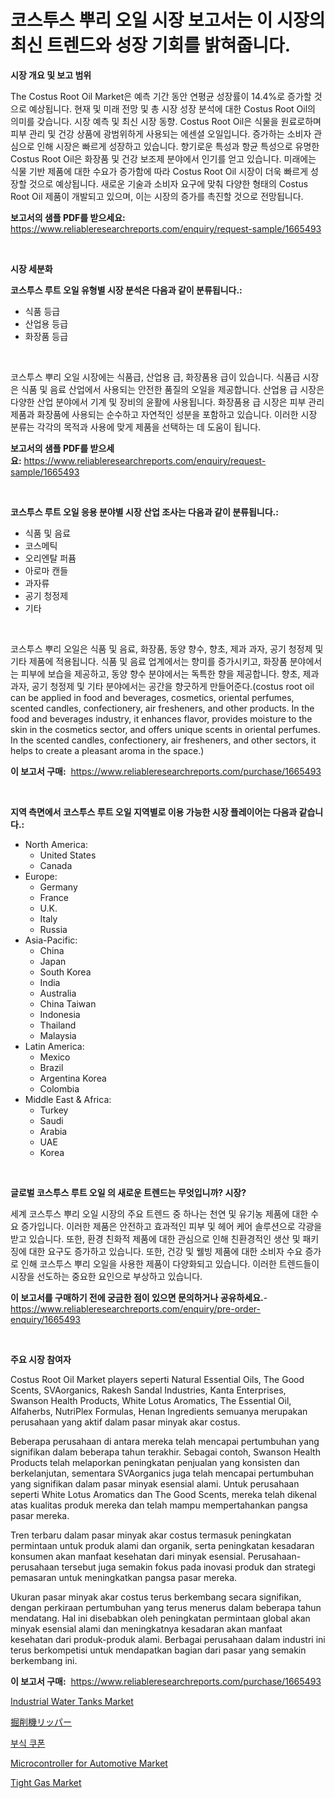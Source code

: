 <p><h1>코스투스 뿌리 오일 시장 보고서는 이 시장의 최신 트렌드와 성장 기회를 밝혀줍니다.</h1></p><p><strong>시장 개요 및 보고 범위</strong></p>
<p><p>The Costus Root Oil Market은 예측 기간 동안 연평균 성장률이 14.4%로 증가할 것으로 예상됩니다. 현재 및 미래 전망 및 총 시장 성장 분석에 대한 Costus Root Oil의 의미를 갖습니다. 시장 예측 및 최신 시장 동향. Costus Root Oil은 식물을 원료로하며 피부 관리 및 건강 상품에 광범위하게 사용되는 에센셜 오일입니다. 증가하는 소비자 관심으로 인해 시장은 빠르게 성장하고 있습니다. 향기로운 특성과 항균 특성으로 유명한 Costus Root Oil은 화장품 및 건강 보조제 분야에서 인기를 얻고 있습니다. 미래에는 식물 기반 제품에 대한 수요가 증가함에 따라 Costus Root Oil 시장이 더욱 빠르게 성장할 것으로 예상됩니다. 새로운 기술과 소비자 요구에 맞춰 다양한 형태의 Costus Root Oil 제품이 개발되고 있으며, 이는 시장의 증가를 촉진할 것으로 전망됩니다.</p></p>
<p><strong>보고서의 샘플 PDF를 받으세요:</strong> <a href="https://www.reliableresearchreports.com/enquiry/request-sample/1665493">https://www.reliableresearchreports.com/enquiry/request-sample/1665493</a></p>
<p>&nbsp;</p>
<p><strong>시장 세분화</strong></p>
<p><strong>코스투스 루트 오일 유형별 시장 분석은 다음과 같이 분류됩니다.:</strong></p>
<p><ul><li>식품 등급</li><li>산업용 등급</li><li>화장품 등급</li></ul></p>
<p>&nbsp;</p>
<p><p>코스투스 뿌리 오일 시장에는 식품급, 산업용 급, 화장품용 급이 있습니다. 식품급 시장은 식품 및 음료 산업에서 사용되는 안전한 품질의 오일을 제공합니다. 산업용 급 시장은 다양한 산업 분야에서 기계 및 장비의 윤활에 사용됩니다. 화장품용 급 시장은 피부 관리 제품과 화장품에 사용되는 순수하고 자연적인 성분을 포함하고 있습니다. 이러한 시장 분류는 각각의 목적과 사용에 맞게 제품을 선택하는 데 도움이 됩니다.</p></p>
<p><strong>보고서의 샘플 PDF를 받으세요:</strong>&nbsp;<a href="https://www.reliableresearchreports.com/enquiry/request-sample/1665493">https://www.reliableresearchreports.com/enquiry/request-sample/1665493</a></p>
<p>&nbsp;</p>
<p><strong> 코스투스 루트 오일 응용 분야별 시장 산업 조사는 다음과 같이 분류됩니다.:</strong></p>
<p><ul><li>식품 및 음료</li><li>코스메틱</li><li>오리엔탈 퍼퓸</li><li>아로마 캔들</li><li>과자류</li><li>공기 청정제</li><li>기타</li></ul></p>
<p>&nbsp;</p>
<p><p>코스투스 뿌리 오일은 식품 및 음료, 화장품, 동양 향수, 향초, 제과 과자, 공기 청정제 및 기타 제품에 적용됩니다. 식품 및 음료 업계에서는 향미를 증가시키고, 화장품 분야에서는 피부에 보습을 제공하고, 동양 향수 분야에서는 독특한 향을 제공합니다. 향초, 제과 과자, 공기 청정제 및 기타 분야에서는 공간을 향긋하게 만들어준다.(costus root oil can be applied in food and beverages, cosmetics, oriental perfumes, scented candles, confectionery, air fresheners, and other products. In the food and beverages industry, it enhances flavor, provides moisture to the skin in the cosmetics sector, and offers unique scents in oriental perfumes. In the scented candles, confectionery, air fresheners, and other sectors, it helps to create a pleasant aroma in the space.)</p></p>
<p><strong>이 보고서 구매:</strong>&nbsp; <a href="https://www.reliableresearchreports.com/purchase/1665493">https://www.reliableresearchreports.com/purchase/1665493</a></p>
<p>&nbsp;</p>
<p><strong>지역 측면에서 코스투스 루트 오일 지역별로 이용 가능한 시장 플레이어는 다음과 같습니다.:</strong></p>
<p><ul>
    <li>
        North America:
        <ul>
            <li>United States</li>
            <li>Canada</li>
        </ul>
    </li>
    <li>
        Europe:
        <ul>
            <li>Germany</li>
            <li>France</li>
            <li>U.K.</li>
            <li>Italy</li>
            <li>Russia</li>
        </ul>
    </li>
    <li>
        Asia-Pacific:
        <ul>
            <li>China</li>
            <li>Japan</li>
            <li>South Korea</li>
            <li>India</li>
            <li>Australia</li>
            <li>China Taiwan</li>
            <li>Indonesia</li>
            <li>Thailand</li>
            <li>Malaysia</li>
        </ul>
    </li>
    <li>
        Latin America:
        <ul>
            <li>Mexico</li>
            <li>Brazil</li>
            <li>Argentina Korea</li>
            <li>Colombia</li>
        </ul>
    </li>
    <li>
        Middle East & Africa:
        <ul>
            <li>Turkey</li>
            <li>Saudi</li>
            <li>Arabia</li>
            <li>UAE</li>
            <li>Korea</li>
        </ul>
    </li>
    </ul></p>
<p>&nbsp;</p>
<p><strong>글로벌 코스투스 루트 오일 의 새로운 트렌드는 무엇입니까? 시장?</strong></p>
<p><p>세계 코스투스 뿌리 오일 시장의 주요 트렌드 중 하나는 천연 및 유기농 제품에 대한 수요 증가입니다. 이러한 제품은 안전하고 효과적인 피부 및 헤어 케어 솔루션으로 각광을 받고 있습니다. 또한, 환경 친화적 제품에 대한 관심으로 인해 친환경적인 생산 및 패키징에 대한 요구도 증가하고 있습니다. 또한, 건강 및 웰빙 제품에 대한 소비자 수요 증가로 인해 코스투스 뿌리 오일을 사용한 제품이 다양화되고 있습니다. 이러한 트렌드들이 시장을 선도하는 중요한 요인으로 부상하고 있습니다.</p></p>
<p><strong>이 보고서를 구매하기 전에 궁금한 점이 있으면 문의하거나 공유하세요.</strong>- <a href="https://www.reliableresearchreports.com/enquiry/pre-order-enquiry/1665493">https://www.reliableresearchreports.com/enquiry/pre-order-enquiry/1665493</a></p>
<p>&nbsp;</p>
<p><strong>주요 시장 참여자</strong></p>
<p><p>Costus Root Oil Market players seperti Natural Essential Oils, The Good Scents, SVAorganics, Rakesh Sandal Industries, Kanta Enterprises, Swanson Health Products, White Lotus Aromatics, The Essential Oil, Alfaherbs, NutriPlex Formulas, Henan Ingredients semuanya merupakan perusahaan yang aktif dalam pasar minyak akar costus. </p><p>Beberapa perusahaan di antara mereka telah mencapai pertumbuhan yang signifikan dalam beberapa tahun terakhir. Sebagai contoh, Swanson Health Products telah melaporkan peningkatan penjualan yang konsisten dan berkelanjutan, sementara SVAorganics juga telah mencapai pertumbuhan yang signifikan dalam pasar minyak esensial alami. Untuk perusahaan seperti White Lotus Aromatics dan The Good Scents, mereka telah dikenal atas kualitas produk mereka dan telah mampu mempertahankan pangsa pasar mereka.</p><p>Tren terbaru dalam pasar minyak akar costus termasuk peningkatan permintaan untuk produk alami dan organik, serta peningkatan kesadaran konsumen akan manfaat kesehatan dari minyak esensial. Perusahaan-perusahaan tersebut juga semakin fokus pada inovasi produk dan strategi pemasaran untuk meningkatkan pangsa pasar mereka.</p><p>Ukuran pasar minyak akar costus terus berkembang secara signifikan, dengan perkiraan pertumbuhan yang terus menerus dalam beberapa tahun mendatang. Hal ini disebabkan oleh peningkatan permintaan global akan minyak esensial alami dan meningkatnya kesadaran akan manfaat kesehatan dari produk-produk alami. Berbagai perusahaan dalam industri ini terus berkompetisi untuk mendapatkan bagian dari pasar yang semakin berkembang ini.</p></p>
<p><strong>이 보고서 구매:</strong>&nbsp;&nbsp;<a href="https://www.reliableresearchreports.com/purchase/1665493">https://www.reliableresearchreports.com/purchase/1665493</a></p>
<p><p><a href="https://github.com/johnbach50/Market-Research-Report-List-2/blob/main/industrial-water-tanks-market.md">Industrial Water Tanks Market</a></p><p><a href="https://github.com/joaejkdzgyljvo6/Market-Research-Report-List-1/blob/main/970270515990.md">掘削機リッパー</a></p><p><a href="https://github.com/vsap75a286l/Market-Research-Report-List-1/blob/main/161630114758.md">부식 쿠폰</a></p><p><a href="https://issuu.com/reportprime-2/docs/microcontroller-for-automotive-market-size-2030.pp">Microcontroller for Automotive Market</a></p><p><a href="https://github.com/lylyparadise/Market-Research-Report-List-2/blob/main/tight-gas-market.md">Tight Gas Market</a></p></p>
